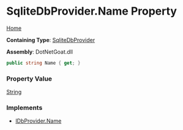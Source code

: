 # SqliteDbProvider\.Name Property

[Home](../../../../../../../README.md)

**Containing Type**: [SqliteDbProvider](../README.md)

**Assembly**: DotNetGoat\.dll

```csharp
public string Name { get; }
```

### Property Value

[String](https://docs.microsoft.com/en-us/dotnet/api/system.string)

### Implements

* [IDbProvider.Name](../../IDbProvider/Name/README.md)
